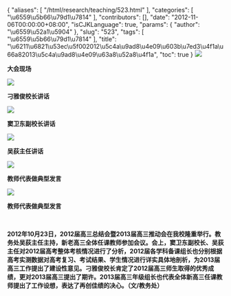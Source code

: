{
    "aliases": [
        "/html/research/teaching/523.html"
    ],
    "categories": [
        "\u6559\u5b66\u79d1\u7814"
    ],
    "contributors": [],
    "date": "2012-11-06T00:00:00+08:00",
    "isCJKLanguage": true,
    "params": {
        "author": "\u6559\u52a1\u5904"
    },
    "slug": "523",
    "tags": [
        "\u6559\u5b66\u79d1\u7814"
    ],
    "title": "\u6211\u6821\u53ec\u5f002012\u5c4a\u9ad8\u4e09\u603b\u7ed3\u4f1a\u66a82013\u5c4a\u9ad8\u4e09\u63a8\u52a8\u4f1a",
    "toc": true
}
**![](https://cdn.tfls.online/mirror/full/3aebc3b05988423870feacf83b98d4d9743f79d8.jpg)**

**大会现场**

**![](https://cdn.tfls.online/mirror/full/02d1d95dd19663dfcfdda274708a75aa4bc6cf5b.jpg)**

**刁雅俊校长讲话**

**![](https://cdn.tfls.online/mirror/full/2a787fe18c5a119c138714e69fc3723b02752a38.jpg)**

**窦卫东副校长讲话**

**![](https://cdn.tfls.online/mirror/full/abaa7dfbde70652c2485b4d987043d8685022fff.jpg)**

**吴荻主任讲话**

**![](https://cdn.tfls.online/mirror/full/5a907d8ed179316d3b8e07d8c081dfd4cf224f98.jpg)**

**教师代表做典型发言**

**![](https://cdn.tfls.online/mirror/full/83b2a7bdd259c61770cb680ba377fed197c9da69.jpg)**

**教师代表做典型发言**

 

**2012年10月23日，2012届高三总结会暨2013届高三推动会在我校隆重举行。教务处吴荻主任主持，新老高三全体任课教师参加会议。会上，窦卫东副校长、吴荻主任对2012届高考整体考核情况进行了分析，2012届各学科备课组长也分别根据高考实测数据对高考复习、考试结果、学生情况进行详实具体地剖析，为2013届高三工作提出了建设性意见。刁雅俊校长肯定了2012届高三师生取得的优秀成绩，更对2013届高三提出了期许。2013届高三年级组长也代表全体新高三任课教师提出了工作设想，表达了再创佳绩的决心。（文/教务处）**

